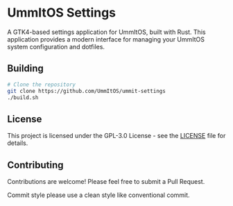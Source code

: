 # UmmItOS Settings

A GTK4-based settings application for UmmItOS, built with Rust. This application provides a modern interface for managing your UmmItOS system configuration and dotfiles.

## Building

```bash
# Clone the repository
git clone https://github.com/UmmItOS/ummit-settings
./build.sh
```

## License

This project is licensed under the GPL-3.0 License - see the [LICENSE](LICENSE) file for details.

## Contributing

Contributions are welcome! Please feel free to submit a Pull Request.

Commit style please use a clean style like conventional commit.